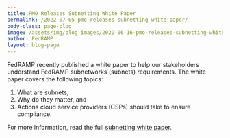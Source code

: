 ```yaml
---
title: PMO Releases Subnetting White Paper
permalink: /2022-07-05-pmo-releases-subnetting-white-paper/
body-class: page-blog
image: /assets/img/blog-images/2022-06-16-pmo-releases-subnetting-white-paper.png
author: FedRAMP
layout: blog-page
---
```

FedRAMP recently published a white paper to help our stakeholders understand FedRAMP subnetworks (subnets) requirements. The white paper covers the following topics:   
1. What are subnets,
2. Why do they matter, and
3. Actions cloud service providers (CSPs) should take to ensure compliance.

For more information, read the full <a href="https://www.fedramp.gov/assets/resources/documents/FedRAMP_subnets_white_paper.pdf" target="_blank" rel="noopener noreferrer">subnetting white paper</a>. 
